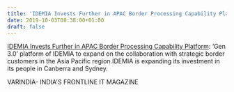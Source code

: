 ```yaml
---
title: 'IDEMIA Invests Further in APAC Border Processing Capability Platform'
date: 2019-10-03T08:38:00+01:00
draft: false
---
```


[IDEMIA Invests Further in APAC Border Processing Capability Platform](https://varindia.com/news/idemia-invests-further-in-apac-border-processing-capability-platform#.XZWlShPuY0Q.blogger): ‘Gen 3.0’ platform of IDEMIA to expand on the collaboration with strategic border customers in the Asia Pacific region.IDEMIA is expanding its investment in its people in Canberra and Sydney.  
  
VARINDIA- INDIA'S FRONTLINE IT MAGAZINE